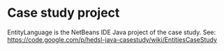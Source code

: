 # Case study project #

EntityLanguage is the NetBeans IDE Java project of the case study.
See: https://code.google.com/p/hedsl-java-casestudy/wiki/EntitiesCaseStudy